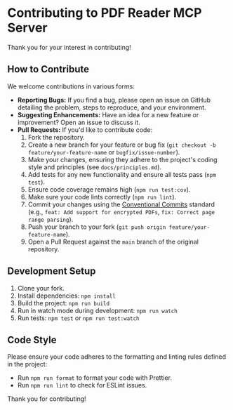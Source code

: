 # Contributing to PDF Reader MCP Server

Thank you for your interest in contributing!

## How to Contribute

We welcome contributions in various forms:

- **Reporting Bugs:** If you find a bug, please open an issue on GitHub detailing the problem, steps to reproduce, and your environment.
- **Suggesting Enhancements:** Have an idea for a new feature or improvement? Open an issue to discuss it.
- **Pull Requests:** If you'd like to contribute code:
    1.  Fork the repository.
    2.  Create a new branch for your feature or bug fix (`git checkout -b feature/your-feature-name` or `bugfix/issue-number`).
    3.  Make your changes, ensuring they adhere to the project's coding style and principles (see `docs/principles.md`).
    4.  Add tests for any new functionality and ensure all tests pass (`npm test`).
    5.  Ensure code coverage remains high (`npm run test:cov`).
    6.  Make sure your code lints correctly (`npm run lint`).
    7.  Commit your changes using the [Conventional Commits](https://www.conventionalcommits.org/) standard (e.g., `feat: Add support for encrypted PDFs`, `fix: Correct page range parsing`).
    8.  Push your branch to your fork (`git push origin feature/your-feature-name`).
    9.  Open a Pull Request against the `main` branch of the original repository.

## Development Setup

1.  Clone your fork.
2.  Install dependencies: `npm install`
3.  Build the project: `npm run build`
4.  Run in watch mode during development: `npm run watch`
5.  Run tests: `npm test` or `npm run test:watch`

## Code Style

Please ensure your code adheres to the formatting and linting rules defined in the project:

- Run `npm run format` to format your code with Prettier.
- Run `npm run lint` to check for ESLint issues.

Thank you for contributing!
